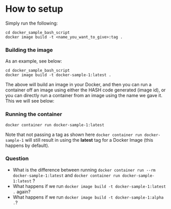 # How to setup

Simply run the following:

```shell
cd docker_sample_bash_script
docker image build -t <name_you_want_to_give>:tag .
```

### Building the image

As an example, see below:

```shell
cd docker_sample_bash_script
docker image build -t docker-sample-1:latest .
```

The above will build an image in your Docker, and then you can run a container off an image using either the HASH code generated (image id), or you can directly run a container from an image using the name we gave it. This we will see below:

### Running the container

```shell
docker container run docker-sample-1:latest
```

Note that not passing a tag as shown here `docker container run docker-sample-1` will still result in using the **latest** tag for a Docker Image (this happens by default).

### Question
- What is the difference between running `docker container run --rm docker-sample-1:latest` and `docker container run docker-sample-1:latest` ?
- What happens if we run `docker image build -t docker-sample-1:latest .` again?
- What happens if we run `docker image build -t docker-sample-1:alpha .`?

